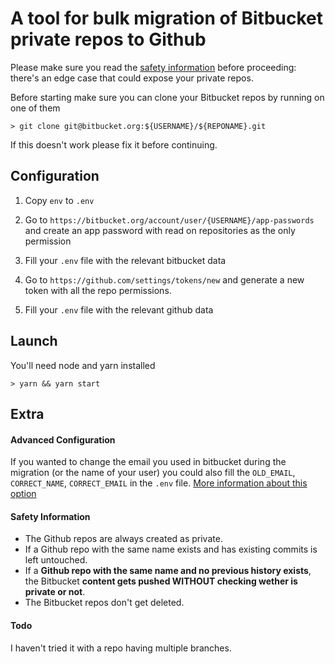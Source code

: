 # A tool for bulk migration of Bitbucket private repos to Github

Please make sure you read the [safety information](https://github.com/cedmax/bitbucket-to-github#safety-information) before proceeding: there's an edge case that could expose your private repos.

Before starting make sure you can clone your Bitbucket repos by running on one of them

`> git clone git@bitbucket.org:${USERNAME}/${REPONAME}.git`

If this doesn't work please fix it before continuing. 


## Configuration

1. Copy `env` to `.env`

2. Go to `https://bitbucket.org/account/user/{USERNAME}/app-passwords` and create an app password with read on repositories as the only permission

3. Fill your `.env` file with the relevant bitbucket data

4. Go to `https://github.com/settings/tokens/new` and generate a new token with all the repo permissions.

5. Fill your `.env` file with the relevant github data

## Launch

You'll need node and yarn installed

`> yarn && yarn start`

## Extra

#### Advanced Configuration

If you wanted to change the email you used in bitbucket during the migration (or the name of your user) you could also fill the `OLD_EMAIL`, `CORRECT_NAME`, `CORRECT_EMAIL` in the `.env` file. [More information about this option](https://help.github.com/articles/changing-author-info/)

#### Safety Information

- The Github repos are always created as private.
- If a Github repo with the same name exists and has existing commits is left untouched.
- If a **Github repo with the same name and no previous history exists**, the Bitbucket **content gets pushed WITHOUT checking wether is private or not**.
- The Bitbucket repos don't get deleted.

#### Todo

I haven't tried it with a repo having multiple branches.
